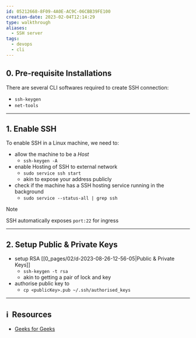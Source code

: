 ```yaml
---
id: 05212668-8F09-4A0E-AC9C-06CBB39FE100
creation-date: 2023-02-04T12:14:29
type: walkthrough
aliases:
  - SSH server
tags:
  - devops
  - cli
---
```


## 0. Pre-requisite Installations

There are several CLI softwares required to create SSH connection: 
- `ssh-keygen`
- `net-tools`

---
## 1. Enable SSH
To enable SSH in a Linux machine, we need to: 
- allow the machine to be a *Host*
	- `ssh-keygen -A`
- enable Hosting of SSH to external network 
	- `sudo service ssh start`
	- akin to expose your address publicly
- check if the machine has a SSH hosting service running in the background
	- `sudo service --status-all | grep ssh`


> [!NOTE] 
> SSH automatically exposes `port:22` for ingress


---
## 2. Setup Public & Private Keys

- setup RSA [[0_pages/02/d-2023-08-26-12-56-05|Public & Private Keys]] 
	- `ssh-keygen -t rsa`
	- akin to getting a pair of lock and key
- authorise public key to
	- `cp <publicKey>.pub ~/.ssh/authorised_keys`


---
## ℹ️  Resources
- [Geeks for Geeks](https://www.geeksforgeeks.org/how-to-set-up-openssh-server-in-windows-subsystem-for-linux-wsl/)